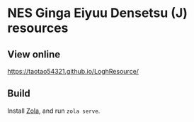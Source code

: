 # NES Ginga Eiyuu Densetsu (J) resources

## View online

<https://taotao54321.github.io/LoghResource/>

## Build

Install [Zola](https://www.getzola.org/), and run `zola serve`.
